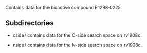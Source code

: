 Contains data for the bioactive compound F1298-0225.

## Subdirectories

- cside/ contains data for the C-side search space on rv1908c.

- nside/ contains data for the N-side search space on rv1908c.

